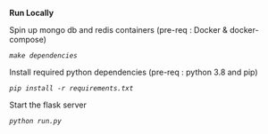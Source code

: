 **Run Locally**

Spin up mongo db and redis containers (pre-req : Docker & docker-compose)

_`make dependencies`_

Install required python dependencies (pre-req : python 3.8 and pip)

_`pip install -r requirements.txt`_

Start the flask server

_`python run.py`_